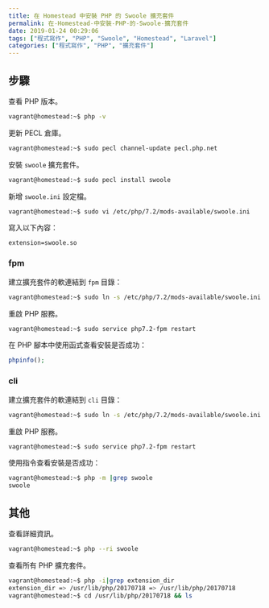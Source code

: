```yaml
---
title: 在 Homestead 中安裝 PHP 的 Swoole 擴充套件
permalink: 在-Homestead-中安裝-PHP-的-Swoole-擴充套件
date: 2019-01-24 00:29:06
tags: ["程式寫作", "PHP", "Swoole", "Homestead", "Laravel"]
categories: ["程式寫作", "PHP", "擴充套件"]
---
```


## 步驟

查看 PHP 版本。

```BASH
vagrant@homestead:~$ php -v
```

更新 PECL 倉庫。

```BASH
vagrant@homestead:~$ sudo pecl channel-update pecl.php.net
```

安裝 `swoole` 擴充套件。

```BASH
vagrant@homestead:~$ sudo pecl install swoole
```

新增 `swoole.ini` 設定檔。

```BASH
vagrant@homestead:~$ sudo vi /etc/php/7.2/mods-available/swoole.ini
```

寫入以下內容：

```
extension=swoole.so
```

### fpm

建立擴充套件的軟連結到 `fpm` 目錄：

```BASH
vagrant@homestead:~$ sudo ln -s /etc/php/7.2/mods-available/swoole.ini /etc/php/7.2/fpm/conf.d/20-swoole.ini
```

重啟 PHP 服務。

```BASH
vagrant@homestead:~$ sudo service php7.2-fpm restart
```

在 PHP 腳本中使用函式查看安裝是否成功：

```PHP
phpinfo();
```

### cli

建立擴充套件的軟連結到 `cli` 目錄：

```BASH
vagrant@homestead:~$ sudo ln -s /etc/php/7.2/mods-available/swoole.ini /etc/php/7.2/cli/conf.d/20-swoole.ini
```

重啟 PHP 服務。

```BASH
vagrant@homestead:~$ sudo service php7.2-fpm restart
```

使用指令查看安裝是否成功：

```BASH
vagrant@homestead:~$ php -m |grep swoole
swoole
```

## 其他

查看詳細資訊。

```BASH
vagrant@homestead:~$ php --ri swoole
```

查看所有 PHP 擴充套件。

```BASH
vagrant@homestead:~$ php -i|grep extension_dir
extension_dir => /usr/lib/php/20170718 => /usr/lib/php/20170718
vagrant@homestead:~$ cd /usr/lib/php/20170718 && ls
```
